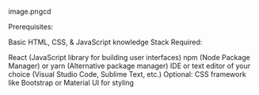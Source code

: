 image.pngcd 



Prerequisites:

Basic HTML, CSS, & JavaScript knowledge
Stack Required:

React (JavaScript library for building user interfaces)
npm (Node Package Manager) or yarn (Alternative package manager)
IDE or text editor of your choice (Visual Studio Code, Sublime Text, etc.)
Optional: CSS framework like Bootstrap or Material UI for styling